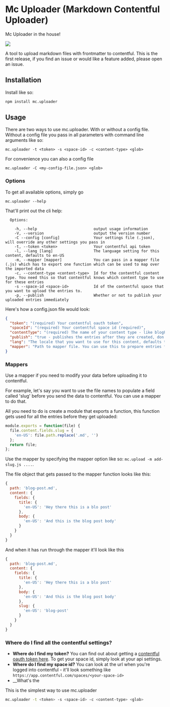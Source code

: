 # Mc Uploader (Markdown Contentful Uploader)

Mc Uploader in the house!

![](https://media.giphy.com/media/hxc32veg6tbqg/giphy.gif)

A tool to upload markdown files with frontmatter to contentful. This is the first release, if you find an issue or would like a feature added, please open an issue.

## Installation

Install like so:

```bash
npm install mc.uploader
```

## Usage

There are two ways to use mc.uploader. With or without a config file. Without a config file you pass in all parameters with command line arguments like so:

```
mc.uploader -t <token> -s <space-id> -c <content-type> <glob>
```

For convenience you can also a config file
```
mc.uploader -C <my-config-file.json> <glob>
```

### Options

To get all available options, simply go
```
mc.uploader --help

```
That'll print out the cli help:

```
  Options:

    -h, --help                         output usage information
    -V, --version                      output the version number
    -C --config [config]               Your settings file (.json), will override any other settings you pass in
    -t, --token <token>                Your contentful api token
    -l, --lang [lang]                  The language setting for this content, defaults to en-US
    -m, --mapper [mapper]              You can pass in a mapper file (.js) which has to export one function which can be used to map over the imported data
    -c, --content-type <content-type>  Id for the contentful content type. You need this so that contentful knows which content type to use for these entries
    -s --space-id <space-id>           Id of the contentful space that you want to upload the entries to.
    -p, --publish                      Whether or not to publish your uploaded entries immediately
```

Here's how a config.json file would look:

```json
{
  "token": "(required) Your contentful oauth token",
  "spaceId": "(required) Your contentful space id (required)",
  "contentType": "(required) The name of your content type - like blogPost or teamMember",
  "publish": "true - publishes the entries after they are created, don't configure this if you don't want to publish, defaults to false",
  "lang": "The locale that you want to use for this content, defaults to 'en-US'",
  "mapper": "Path to mapper file. You can use this to prepare entries for upload"
}
```

### Mappers
Use a mapper if you need to modify your data before uploading it to contentful.

For example, let's say you want to use the file names to populate a field called 'slug' before you send the data to contentful. You can use a mapper to do that.

All you need to do is create a module that exports a function, this function gets used for all the entries before they get uploaded:


```js
module.exports = function(file) {
  file.content.fields.slug = {
    'en-US': file.path.replace('.md', '')
  };
  return file;
};
```

Use the mapper by specifying the mapper option like so: `mc.upload -m add-slug.js ....`.

The file object that gets passed to the mapper function looks like this:

```js
{
  path: 'blog-post.md',
  content: {
    fields: {
      title: {
        'en-US': 'Hey there this is a blo post'
      },
      body: {
        'en-US': 'And this is the blog post body'
      }
    }
  }
}
```

And when it has run through the mapper it'll look like this

```js
{
  path: 'blog-post.md',
  content: {
    fields: {
      title: {
        'en-US': 'Hey there this is a blo post'
      },
      body: {
        'en-US': 'And this is the blog post body'
      },
      slug: {
        'en-US': 'blog-post'
      }
    }
  }
}
```

### Where do I find all the contentful settings?

- __Where do I find my token?__ You can find out about getting a [contentful oauth token here](https://www.contentful.com/developers/docs/references/authentication/#getting-an-oauth-token). To get your space id, simply look at your api settings.
- __Where do I find my space id?__ You can look at the url when you're logged into contentful - it'll look something like `https://app.contentful.com/spaces/<your-space-id>`
- __What's the 

This is the simplest way to use mc.uploader
```bash
mc.uploader -t <token> -s <space-id> -c <content-type> <glob>
```
